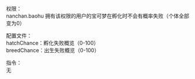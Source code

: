 权限：  
nanchan.baohu 拥有该权限的用户的宝可梦在孵化时不会有概率失败（个体全部变为0）
  
配置文件：  
hatchChance：孵化失败概览（0-100）  
breedChance：出生失败概览（0-100）  

指令：  
无
